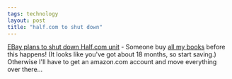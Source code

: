 ```yaml
---
tags: technology
layout: post
title: "half.com to shut down"
---
```




<a href="http://www.salon.com/tech/wire/2003/03/07/ebay/index.html">EBay plans to shut down Half.com unit</a> - Someone buy <a href="http://half.ebay.com/account/functions/view_seller.cfm?function=view_seller_item.cfm&seller_id=619980&inv_meta=1&pagenum=1">all my books</a> before this happens! (It looks like you've got about 18 months, so start saving.) Otherwise I'll have to get an amazon.com account and move everything over there...


